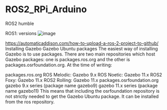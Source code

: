 # ROS2_RPi_Arduino
ROS2 humble 

ROS1: versions
![image](https://github.com/saidijongo/ROS2_RPi_Ubuntu22_04LTS/assets/31678025/c51d6a8d-7bd5-4ece-b103-ad0e70af125b)

https://automaticaddison.com/how-to-upload-a-ros-2-project-to-github/
Installing Gazebo
Gazebo Ubuntu packages
The easiest way of installing Gazebo is to use packages. There are two main repositories which host Gazebo packages: one is packages.ros.org and the other is packages.osrfoundation.org. At the time of writing:

packages.ros.org
ROS Melodic: Gazebo 9.x
ROS Noetic: Gazebo 11.x
ROS2 Foxy: Gazebo 11.x
ROS2 Rolling: Gazebo 11.x
packages.osrfoundation.org
gazebo 9.x series (package name gazebo9)
gazebo 11.x series (package name gazebo11)
This means that including the osrfoundation repository is not strictly needed to get the Gazebo Ubuntu package. It can be installed from the ros repository.

